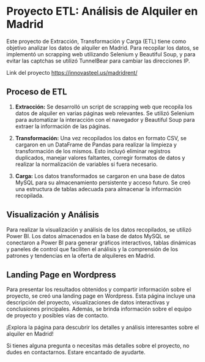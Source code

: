 # Proyecto ETL: Análisis de Alquiler en Madrid

Este proyecto de Extracción, Transformación y Carga (ETL) tiene como objetivo analizar los datos de alquiler en Madrid. Para recopilar los datos, se implementó un scrapping web utilizando Selenium y Beautiful Soup, y para evitar las captchas se utilizó TunnelBear para cambiar las direcciones IP. 

Link del proyecto https://innovasteel.us/madridrent/

## Proceso de ETL

1. **Extracción:** Se desarrolló un script de scrapping web que recopila los datos de alquiler en varias páginas web relevantes. Se utilizó Selenium para automatizar la interacción con el navegador y Beautiful Soup para extraer la información de las páginas.

2. **Transformación:** Una vez recopilados los datos en formato CSV, se cargaron en un DataFrame de Pandas para realizar la limpieza y transformación de los mismos. Esto incluyó eliminar registros duplicados, manejar valores faltantes, corregir formatos de datos y realizar la normalización de variables si fuera necesario.

3. **Carga:** Los datos transformados se cargaron en una base de datos MySQL para su almacenamiento persistente y acceso futuro. Se creó una estructura de tablas adecuada para almacenar la información recopilada.

## Visualización y Análisis

Para realizar la visualización y análisis de los datos recopilados, se utilizó Power BI. Los datos almacenados en la base de datos MySQL se conectaron a Power BI para generar gráficos interactivos, tablas dinámicas y paneles de control que faciliten el análisis y la comprensión de los patrones y tendencias en la oferta de alquileres en Madrid.

## Landing Page en Wordpress

Para presentar los resultados obtenidos y compartir información sobre el proyecto, se creó una landing page en Wordpress. Esta página incluye una descripción del proyecto, visualizaciones de datos interactivas y conclusiones principales. Además, se brinda información sobre el equipo de proyecto y posibles vías de contacto.

¡Explora la página para descubrir los detalles y análisis interesantes sobre el alquiler en Madrid!

Si tienes alguna pregunta o necesitas más detalles sobre el proyecto, no dudes en contactarnos. Estare encantado de ayudarte.
